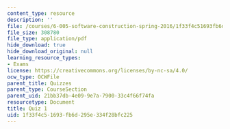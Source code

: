 ```yaml
---
content_type: resource
description: ''
file: /courses/6-005-software-construction-spring-2016/1f33f4c51693fb6d295e334f28bfc225_MIT6_005S16_Quiz1.pdf
file_size: 308780
file_type: application/pdf
hide_download: true
hide_download_original: null
learning_resource_types:
- Exams
license: https://creativecommons.org/licenses/by-nc-sa/4.0/
ocw_type: OCWFile
parent_title: Quizzes
parent_type: CourseSection
parent_uid: 21bb37db-4e09-9e7a-7900-33c4f66f74fa
resourcetype: Document
title: Quiz 1
uid: 1f33f4c5-1693-fb6d-295e-334f28bfc225
---
```

